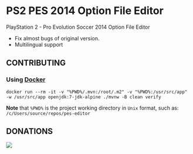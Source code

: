 # PS2 PES 2014 Option File Editor

PlayStation 2 - Pro Evolution Soccer 2014 Option File Editor

- Fix almost bugs of original version.
- Multilingual support

## CONTRIBUTING

### Using [Docker](https://docs.docker.com/)

```batch
docker run --rm -it -v "%PWD%/.mvn:/root/.m2" -v "%PWD%:/usr/src/app" -w /usr/src/app openjdk:7-jdk-alpine ./mvnw -B clean verify
```

**Note** that `%PWD%` is the project working directory in `Unix` format, such as: `/c/Users/source/repos/pes-editor`

## DONATIONS

[![](https://www.paypalobjects.com/en_US/i/btn/btn_donate_LG.gif)](https://www.paypal.com/cgi-bin/webscr?cmd=_s-xclick&hosted_button_id=46LYJ44VJXAB6)
